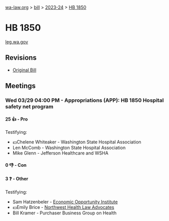[wa-law.org](/) > [bill](/bill/) > [2023-24](/bill/2023-24/) > [HB 1850](/bill/2023-24/hb/1850/)

# HB 1850
[leg.wa.gov](https://app.leg.wa.gov/billsummary?BillNumber=1850&Year=2023&Initiative=false)

## Revisions
* [Original Bill](1/)

## Meetings
### Wed 03/29 04:00 PM - Appropriations (APP): HB 1850 Hospital safety net program
#### 25 👍 - Pro
Testifying:
* 💵Chelene Whiteaker - Washington State Hospital Association
* Len McComb - Washington State Hospital Association
* Mike Glenn - Jefferson Healthcare and WSHA

#### 0 👎 - Con

#### 3 ❓ - Other
Testifying:
* Sam Hatzenbeler - [Economic Opportunity Institute](/org/economic_opportunity_institute/)
* 💵Emily Brice - [Northwest Health Law Advocates](/org/northwest_health_law_advocates/)
* Bill Kramer - Purchaser Business Group on Health
